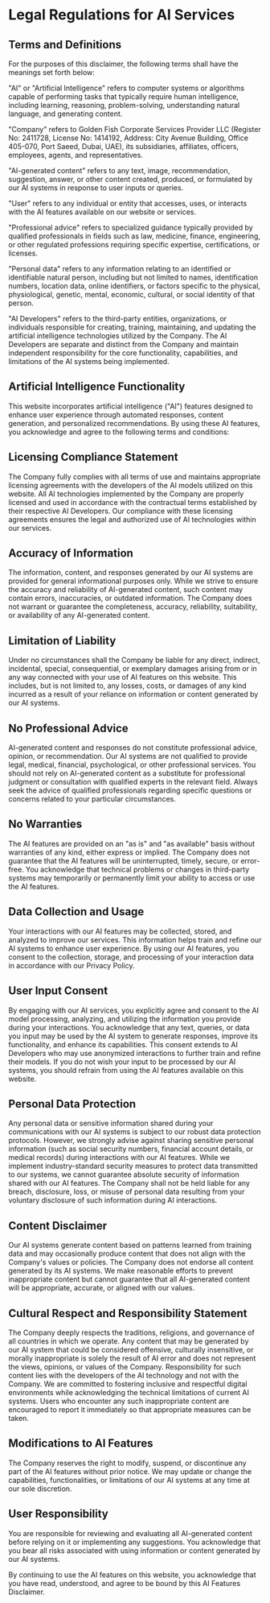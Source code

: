 # Legal Regulations for AI Services

## Terms and Definitions

For the purposes of this disclaimer, the following terms shall have the meanings set forth below:

"AI" or "Artificial Intelligence" refers to computer systems or algorithms capable of performing tasks that typically require human intelligence, including learning, reasoning, problem-solving, understanding natural language, and generating content.

"Company" refers to Golden Fish Corporate Services Provider LLC (Register No: 2411728, License No: 1414192, Address: City Avenue Building, Office 405-070, Port Saeed, Dubai, UAE), its subsidiaries, affiliates, officers, employees, agents, and representatives.

"AI-generated content" refers to any text, image, recommendation, suggestion, answer, or other content created, produced, or formulated by our AI systems in response to user inputs or queries.

"User" refers to any individual or entity that accesses, uses, or interacts with the AI features available on our website or services.

"Professional advice" refers to specialized guidance typically provided by qualified professionals in fields such as law, medicine, finance, engineering, or other regulated professions requiring specific expertise, certifications, or licenses.

"Personal data" refers to any information relating to an identified or identifiable natural person, including but not limited to names, identification numbers, location data, online identifiers, or factors specific to the physical, physiological, genetic, mental, economic, cultural, or social identity of that person.

"AI Developers" refers to the third-party entities, organizations, or individuals responsible for creating, training, maintaining, and updating the artificial intelligence technologies utilized by the Company. The AI Developers are separate and distinct from the Company and maintain independent responsibility for the core functionality, capabilities, and limitations of the AI systems being implemented.

## Artificial Intelligence Functionality

This website incorporates artificial intelligence ("AI") features designed to enhance user experience through automated responses, content generation, and personalized recommendations. By using these AI features, you acknowledge and agree to the following terms and conditions:

## Licensing Compliance Statement

The Company fully complies with all terms of use and maintains appropriate licensing agreements with the developers of the AI models utilized on this website. All AI technologies implemented by the Company are properly licensed and used in accordance with the contractual terms established by their respective AI Developers. Our compliance with these licensing agreements ensures the legal and authorized use of AI technologies within our services.

## Accuracy of Information

The information, content, and responses generated by our AI systems are provided for general informational purposes only. While we strive to ensure the accuracy and reliability of AI-generated content, such content may contain errors, inaccuracies, or outdated information. The Company does not warrant or guarantee the completeness, accuracy, reliability, suitability, or availability of any AI-generated content.

## Limitation of Liability

Under no circumstances shall the Company be liable for any direct, indirect, incidental, special, consequential, or exemplary damages arising from or in any way connected with your use of AI features on this website. This includes, but is not limited to, any losses, costs, or damages of any kind incurred as a result of your reliance on information or content generated by our AI systems.

## No Professional Advice

AI-generated content and responses do not constitute professional advice, opinion, or recommendation. Our AI systems are not qualified to provide legal, medical, financial, psychological, or other professional services. You should not rely on AI-generated content as a substitute for professional judgment or consultation with qualified experts in the relevant field. Always seek the advice of qualified professionals regarding specific questions or concerns related to your particular circumstances.

## No Warranties

The AI features are provided on an "as is" and "as available" basis without warranties of any kind, either express or implied. The Company does not guarantee that the AI features will be uninterrupted, timely, secure, or error-free. You acknowledge that technical problems or changes in third-party systems may temporarily or permanently limit your ability to access or use the AI features.

## Data Collection and Usage

Your interactions with our AI features may be collected, stored, and analyzed to improve our services. This information helps train and refine our AI systems to enhance user experience. By using our AI features, you consent to the collection, storage, and processing of your interaction data in accordance with our Privacy Policy.

## User Input Consent

By engaging with our AI services, you explicitly agree and consent to the AI model processing, analyzing, and utilizing the information you provide during your interactions. You acknowledge that any text, queries, or data you input may be used by the AI system to generate responses, improve its functionality, and enhance its capabilities. This consent extends to AI Developers who may use anonymized interactions to further train and refine their models. If you do not wish your input to be processed by our AI systems, you should refrain from using the AI features available on this website.

## Personal Data Protection

Any personal data or sensitive information shared during your communications with our AI systems is subject to our robust data protection protocols. However, we strongly advise against sharing sensitive personal information (such as social security numbers, financial account details, or medical records) during interactions with our AI features. While we implement industry-standard security measures to protect data transmitted to our systems, we cannot guarantee absolute security of information shared with our AI features. The Company shall not be held liable for any breach, disclosure, loss, or misuse of personal data resulting from your voluntary disclosure of such information during AI interactions.

## Content Disclaimer

Our AI systems generate content based on patterns learned from training data and may occasionally produce content that does not align with the Company's values or policies. The Company does not endorse all content generated by its AI systems. We make reasonable efforts to prevent inappropriate content but cannot guarantee that all AI-generated content will be appropriate, accurate, or aligned with our values.

## Cultural Respect and Responsibility Statement

The Company deeply respects the traditions, religions, and governance of all countries in which we operate. Any content that may be generated by our AI system that could be considered offensive, culturally insensitive, or morally inappropriate is solely the result of AI error and does not represent the views, opinions, or values of the Company. Responsibility for such content lies with the developers of the AI technology and not with the Company. We are committed to fostering inclusive and respectful digital environments while acknowledging the technical limitations of current AI systems. Users who encounter any such inappropriate content are encouraged to report it immediately so that appropriate measures can be taken.

## Modifications to AI Features

The Company reserves the right to modify, suspend, or discontinue any part of the AI features without prior notice. We may update or change the capabilities, functionalities, or limitations of our AI systems at any time at our sole discretion.

## User Responsibility

You are responsible for reviewing and evaluating all AI-generated content before relying on it or implementing any suggestions. You acknowledge that you bear all risks associated with using information or content generated by our AI systems.

By continuing to use the AI features on this website, you acknowledge that you have read, understood, and agree to be bound by this AI Features Disclaimer.

